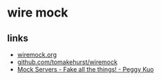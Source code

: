 # wire mock


## links
* [wiremock.org](http://wiremock.org/)
* [github.com/tomakehurst/wiremock](https://github.com/tomakehurst/wiremock)
* [Mock Servers - Fake all the things! - Peggy Kuo](https://youtu.be/lk4-UYD3KC4)
